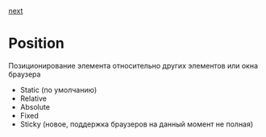 <a href="02.md">next</a>

<h1>Position</h1>

<div>
Позиционирование элемента относительно других элементов или окна браузера
</div>

<ul>
<li>Static (по умолчанию)</li>
<li>Relative</li>
<li>Absolute</li>
<li>Fixed</li>
<li>Sticky (новое, поддержка браузеров на данный момент не полная)</li>
</ul>